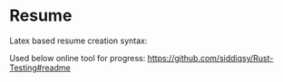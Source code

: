 # Resume
Latex based resume creation syntax:

Used below online tool for progress:
https://github.com/siddiqsy/Rust-Testing#readme


